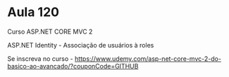 # Aula 120

Curso ASP.NET CORE MVC 2

ASP.NET Identity - Associação de usuários à roles

Se inscreva no curso - https://www.udemy.com/asp-net-core-mvc-2-do-basico-ao-avancado/?couponCode=GITHUB
